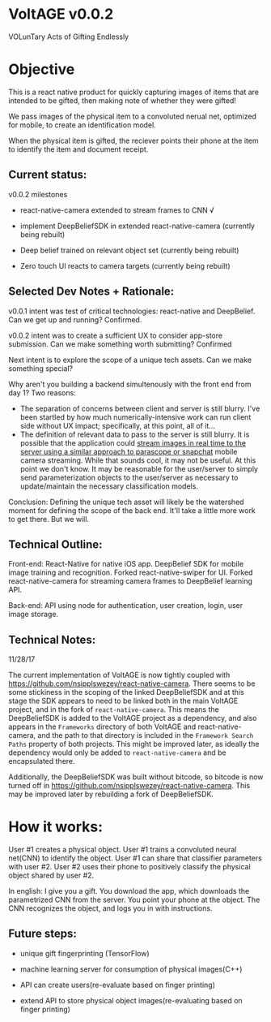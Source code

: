 # VoltAGE v0.0.2
VOLunTary Acts of Gifting Endlessly

# Objective
This is a react native product for quickly capturing images of items that are intended to be gifted, then making note of whether they were gifted!

We pass images of the physical item to a convoluted nerual net, optimized for mobile, to create an identification model.

When the physical item is gifted, the reciever points their phone at the item to identify the item and document receipt.

## Current status:
v0.0.2 milestones
* react-native-camera extended to stream frames to CNN √

* implement DeepBeliefSDK in extended react-native-camera (currently being rebuilt)

* Deep belief trained on relevant object set (currently being rebuilt)

* Zero touch UI reacts to camera targets (currently being rebuilt)

## Selected Dev Notes + Rationale:
v0.0.1 intent was test of critical technologies: react-native and DeepBelief. Can we get up and running? Confirmed.

v0.0.2 intent was to create a sufficient UX to consider app-store submission. Can we make something worth submitting? Confirmed

Next intent is to explore the scope of a unique tech assets. Can we make something special?

Why aren't you building a backend simultenously with the front end from day 1?
Two reasons:

* The separation of concerns between client and server is still blurry. I've been startled by how much numerically-intensive work can run client side without UX impact; specifically, at this point, all of it...
* The definition of relevant data to pass to the server is still blurry. It is possible that the application could [stream images in real time to the server using a similar approach to parascope or snapchat](https://github.com/QuickBlox/quickblox-ios-sdk) mobile camera streaming. While that sounds cool, it may not be useful. At this point we don't know. It may be reasonable for the user/server to simply send parameterization objects to the user/server as necessary to update/maintain the necessary classification models.

Conclusion: Defining the unique tech asset will likely be the watershed moment for defining the scope of the back end. It'll take a little more work to get there. But we will.

## Technical Outline:

Front-end:
React-Native for native iOS app.
DeepBelief SDK for mobile image training and recognition.
Forked react-native-swiper for UI.
Forked react-native-camera for streaming camera frames to DeepBelief learning API.

Back-end:
API using node for authentication, user creation, login, user image storage.

## Technical Notes:

11/28/17

The current implementation of VoltAGE is now tightly coupled with https://github.com/nsipplswezey/react-native-camera. There seems to be some stickiness in the scoping of the linked DeepBeliefSDK and at this stage the SDK appears to need to be linked both in the main VoltAGE project, and in the fork of `react-native-camera`. This means the DeepBeliefSDK is added to the VoltAGE project as a dependency, and also appears in the `Frameworks` directory of both VoltAGE and react-native-camera, and the path to that directory is included in the `Framework Search Paths` property of both projects. This might be improved later, as ideally the dependency would only be added to `react-native-camera` and be encapsulated there.

Additionally, the DeepBeliefSDK was built without bitcode, so bitcode is now turned off in https://github.com/nsipplswezey/react-native-camera. This may be improved later by rebuilding a fork of DeepBeliefSDK.

# How it works:
User #1 creates a physical object. User #1 trains a convoluted neural net(CNN) to identify the object. User #1 can share that classifier parameters with user #2. User #2 uses their phone to positively classify the physical object shared by user #2.

In english: I give you a gift. You download the app, which downloads the parametrized CNN from the server. You point your phone at the object. The CNN recognizes the object, and logs you in with instructions.


## Future steps:
* unique gift fingerprinting (TensorFlow)

* machine learning server for consumption of physical images(C++)

* API can create users(re-evaluate based on finger printing)

* extend API to store physical object images(re-evaluating based on finger printing)
